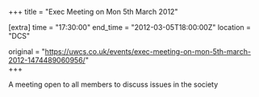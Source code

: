 +++
title = "Exec Meeting on Mon 5th March 2012"

[extra]
time = "17:30:00"
end_time = "2012-03-05T18:00:00Z"
location = "DCS"

original = "https://uwcs.co.uk/events/exec-meeting-on-mon-5th-march-2012-1474489060956/"    
+++

A meeting open to all members to discuss issues in the society

